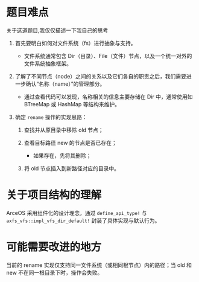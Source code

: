 # 题目难点

关于这道题目,我仅仅描述一下我自己的思考

1. 首先要明白如何对文件系统（fs）进行抽象与支持。
    
    - 文件系统通常包含 Dir（目录）、File（文件）节点，以及一个统一对外的文件系统抽象框架。

2. 了解了不同节点（node）之间的关系以及它们各自的职责之后，我们需要进一步确认“名称（name）”的管理部分。
    
    - 通过查看代码可以发现，名称相关的信息主要存储在 Dir 中，通常使用如 BTreeMap 或 HashMap 等结构来维护。

3. 确定 `rename` 操作的实现思路：
    
    1. 查找并从原目录中移除 old 节点；

    2. 查看目标路径 new 的节点是否已存在；

        - 如果存在，先将其删除；

    3. 将 old 节点插入到新路径对应的目录中。
    
# 关于项目结构的理解

ArceOS 采用组件化的设计理念，通过 `define_api_type!` 与 `axfs_vfs::impl_vfs_dir_default!` 封装了具体实现与默认行为。

# 可能需要改进的地方 

当前的 rename 实现仅支持同一文件系统（或相同根节点）内的路径；当 old 和 new 不在同一根目录下时，操作会失败。